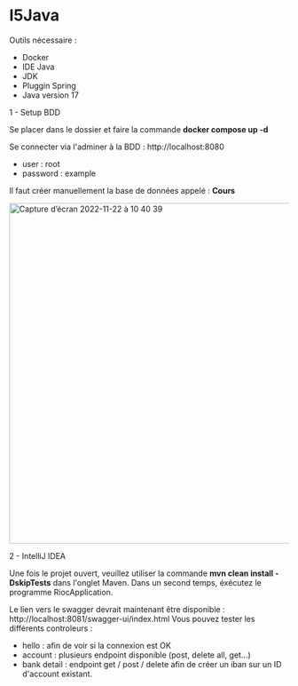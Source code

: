 # I5Java

Outils nécessaire : 
- Docker 
- IDE Java
- JDK 
- Pluggin Spring
- Java version 17 

1 - Setup BDD

Se placer dans le dossier et faire la commande **docker compose up -d**

Se connecter via l'adminer à la BDD : http://localhost:8080

- user : root 
- password : example

Il faut créer manuellement la base de données appelé : **Cours**

<img width="613" alt="Capture d’écran 2022-11-22 à 10 40 39" src="https://user-images.githubusercontent.com/83949838/203280063-a0596b67-f60d-4f23-a22b-6c7e27b9c6b4.png">

2 - IntelliJ IDEA

Une fois le projet ouvert, veuillez utiliser la commande **mvn clean install -DskipTests** dans l'onglet Maven.
Dans un second temps, éxécutez le programme RiocApplication.

Le lien vers le swagger devrait maintenant être disponible : http://localhost:8081/swagger-ui/index.html
Vous pouvez tester les différents controleurs : 
- hello : afin de voir si la connexion est OK 
- account : plusieurs endpoint disponible (post, delete all, get...)
- bank detail : endpoint get / post / delete afin de créer un iban sur un ID d'account existant.


